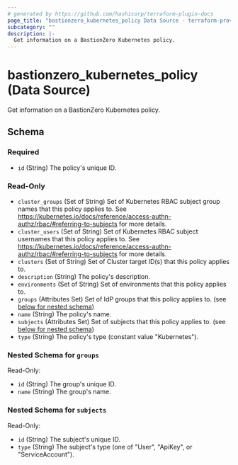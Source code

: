 ```yaml
---
# generated by https://github.com/hashicorp/terraform-plugin-docs
page_title: "bastionzero_kubernetes_policy Data Source - terraform-provider-bastionzero"
subcategory: ""
description: |-
  Get information on a BastionZero Kubernetes policy.
---
```


# bastionzero_kubernetes_policy (Data Source)

Get information on a BastionZero Kubernetes policy.



<!-- schema generated by tfplugindocs -->
## Schema

### Required

- `id` (String) The policy's unique ID.

### Read-Only

- `cluster_groups` (Set of String) Set of Kubernetes RBAC subject group names that this policy applies to. See https://kubernetes.io/docs/reference/access-authn-authz/rbac/#referring-to-subjects for more details.
- `cluster_users` (Set of String) Set of Kubernetes RBAC subject usernames that this policy applies to. See https://kubernetes.io/docs/reference/access-authn-authz/rbac/#referring-to-subjects for more details.
- `clusters` (Set of String) Set of Cluster target ID(s) that this policy applies to.
- `description` (String) The policy's description.
- `environments` (Set of String) Set of environments that this policy applies to.
- `groups` (Attributes Set) Set of IdP groups that this policy applies to. (see [below for nested schema](#nestedatt--groups))
- `name` (String) The policy's name.
- `subjects` (Attributes Set) Set of subjects that this policy applies to. (see [below for nested schema](#nestedatt--subjects))
- `type` (String) The policy's type (constant value "Kubernetes").

<a id="nestedatt--groups"></a>
### Nested Schema for `groups`

Read-Only:

- `id` (String) The group's unique ID.
- `name` (String) The group's name.


<a id="nestedatt--subjects"></a>
### Nested Schema for `subjects`

Read-Only:

- `id` (String) The subject's unique ID.
- `type` (String) The subject's type (one of "User", "ApiKey", or "ServiceAccount").


